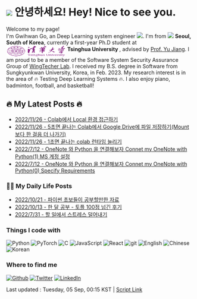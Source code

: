 <!-- 
Section 1
-->
<h1><img src="https://emojis.slackmojis.com/emojis/images/1531849430/4246/blob-sunglasses.gif?1531849430" width="30"/> 안녕하세요! Hey! Nice to see you.</h1>


<p> Welcome to my page! </br> I'm Gwihwan Go, an Deep Learning system engineer <img src="https://img.icons8.com/external-flat-juicy-fish/60/000000/external-algorithm-data-science-flat-flat-juicy-fish.png" width="20"/>. I'm from <img src="https://img.icons8.com/office/40/000000/south-korea.png" width="20" /> <b>Seoul, South of Korea</b>, currently a first-year Ph.D student at  <b>  </b><img src="assets/THU_logo_revised.png" width="160" height="30" align="middle"/> <b>Tsinghua University </b>, advised by <a href='https://sites.google.com/site/jiangyu198964/home'>Prof. Yu Jiang</a>. I am proud to be a member of the Software System Security Assurance Group of <a href='http://www.wingtecher.com/homeen'>WingTecher Lab</a>. I received my B.S. degree in Software from Sungkyunkwan University, Korea, in Feb. 2023. My research interest is in the area of 🔥 Testing Deep Learning Systems 🔥. I also enjoy piano, badminton, football, and basketball!</p>

<!-- 
Section 1
-->


<!-- 
Section 3 header
-->

<h2><b> 🔥 My Latest Posts 🔥 </b></h2>
<!-- 
Section 3 header
-->

<!-- 
Section 3
-->
- [2022/11/26 - Colab에서 Local 환경 접근하기](https://velog.io/@return_go/Colab%EC%97%90%EC%84%9C-Local-%ED%99%98%EA%B2%BD-%EC%A0%91%EA%B7%BC%ED%95%98%EA%B8%B0) <br>
- [2022/11/26 - 5초면 끝나는 Colab에서 Google Drive에 파일 저장하기(Mount 보다 한 걸음 더 나가기)](https://velog.io/@return_go/5%EC%B4%88%EB%A9%B4-%EB%81%9D%EB%82%98%EB%8A%94-Colab%EC%97%90%EC%84%9C-Google-Drive%EC%97%90-%ED%8C%8C%EC%9D%BC-%EC%A0%80%EC%9E%A5%ED%95%98%EA%B8%B0Mount-%EB%B3%B4%EB%8B%A4-%ED%95%9C-%EA%B1%B8%EC%9D%8C-%EB%8D%94-%EB%82%98%EA%B0%80%EA%B8%B0) <br>
- [2022/11/26 - 1초면 끝나는 colab 런타임 늘리기](https://velog.io/@return_go/1%EC%B4%88%EB%A9%B4-%EB%81%9D%EB%82%98%EB%8A%94-colab-%EB%9F%B0%ED%83%80%EC%9E%84-%EB%8A%98%EB%A6%AC%EA%B8%B0) <br>
- [2022/7/12 - OneNote 와 Python 을 연결해보자 Connet my OneNote with Python(1) MS 계정 설정](https://velog.io/@return_go/OneNote-%EC%99%80-Python-%EC%9D%84-%EC%97%B0%EA%B2%B0%ED%95%B4%EB%B3%B4%EC%9E%90-Connet-my-OneNote-with-Python-1-MS-%EA%B3%84%EC%A0%95-%EC%84%A4%EC%A0%95) <br>
- [2022/7/12 - OneNote 와 Python 을 연결해보자 Connet my OneNote with Python(0) Specify Requirements](https://velog.io/@return_go/OneNote-%EC%99%80-Python-%EC%9D%84-%EC%97%B0%EA%B2%B0%ED%95%B4%EB%B3%B4%EC%9E%90-Connet-my-OneNote-with-Python-0) <br>
<!-- 
Section 3
-->
<!-- 
Section 4 header
-->

<h3><b>🤟🏻  My Daily Life Posts</b></h3>
<!-- 
Section 4 header
-->

<!-- 
Section 4
-->
- [2022/10/21 - 파이썬 초보들이 공부할만한 자료](https://blog.naver.com/ie1914/222906452981) <br>
- [2022/10/13 - 한 달  공부 - 토플  100점 넘긴 후기](https://blog.naver.com/ie1914/222898983798) <br>
- [2022/7/31 - 할 일에서 스트레스 덜어내기](https://blog.naver.com/ie1914/222835967152) <br>
<!-- 
Section 4
-->
<!-- 
Section 5
-->
<!-- 
Section 2
-->
<h3>Things I code with</h3>
<p>
	<img alt="Python" src="https://img.shields.io/badge/-Python-3776AB?style=flat-square&logo=python&logoColor=yellow" /> 
	<img alt="PyTorch" src="https://img.shields.io/badge/-PyTorch-white?style=flat-square&logo=pytorch&logoColor=orrange" />
	<img alt="C" src="https://img.shields.io/badge/-C language-00599C?style=flat-square&logo=C&logoColor=black" />
	<img alt="JavaScript" src="https://img.shields.io/badge/-JavaScript-F7DF1E?style=flat-square&logo=JavaScript&logoColor=black" />
  <img alt="React" src="https://img.shields.io/badge/-React-45b8d8?style=flat-square&logo=react&logoColor=white" />
  <img alt="git" src="https://img.shields.io/badge/-Git-F05032?style=flat-square&logo=git&logoColor=white" />
  <img alt="English" src="https://img.shields.io/badge/-English-white?style=flat-square&logo=Etsy&logoColor=blue" />
	<img alt="Chinese" src="https://img.shields.io/badge/-Chinese-990000?style=flat-square&logo=Archive of Our Own&logoColor=white"/>
	<img alt="Korean" src="https://img.shields.io/badge/-Korean-003459?style=flat-square&logo=Koa&logoColor=red" />
</p>

<!-- 
Section 2
-->
<h3>Where to find me</h3>
<p><a href="https://github.com/Gwihwan-Go" target="_blank"><img alt="Github" src="https://img.shields.io/badge/GitHub-%2312100E.svg?&style=for-the-badge&logo=Github&logoColor=white" /></a> <a href="https://twitter.com/Gwihwan_Go" target="_blank"><img alt="Twitter" src="https://img.shields.io/badge/twitter-%231DA1F2.svg?&style=for-the-badge&logo=twitter&logoColor=white" /></a> <a href="https://www.linkedin.com/in/%EA%B7%80%ED%99%98-%EA%B3%A0-9687b323a/" target="_blank"><img alt="LinkedIn" src="https://img.shields.io/badge/linkedin-%230077B5.svg?&style=for-the-badge&logo=linkedin&logoColor=white" /></a>
<!-- 
Section 5
-->

<!-- 
Footer
-->
Last updated : Tuesday, 05 Sep, 00:15 KST | [Script Link](https://gist.github.com/GwiHwan-Go//) 
<!-- 
Footer
-->

